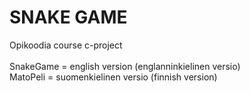 # SNAKE GAME
Opikoodia course c-project<br><br>
SnakeGame = english version (englanninkielinen versio)<br>
MatoPeli = suomenkielinen versio (finnish version)<br>
